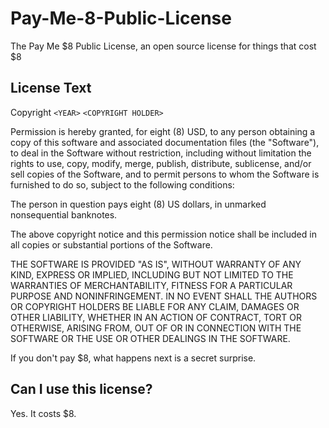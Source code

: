 # Pay-Me-8-Public-License
The Pay Me $8 Public License, an open source license for things that cost $8

## License Text

Copyright `<YEAR>` `<COPYRIGHT HOLDER>`

Permission is hereby granted, for eight (8) USD, to any person obtaining a copy of this software and associated documentation files (the "Software"), to deal in the Software without restriction, including without limitation the rights to use, copy, modify, merge, publish, distribute, sublicense, and/or sell copies of the Software, and to permit persons to whom the Software is furnished to do so, subject to the following conditions:

The person in question pays eight (8) US dollars, in unmarked nonsequential banknotes.

The above copyright notice and this permission notice shall be included in all copies or substantial portions of the Software.

THE SOFTWARE IS PROVIDED "AS IS", WITHOUT WARRANTY OF ANY KIND, EXPRESS OR IMPLIED, INCLUDING BUT NOT LIMITED TO THE WARRANTIES OF MERCHANTABILITY, FITNESS FOR A PARTICULAR PURPOSE AND NONINFRINGEMENT. IN NO EVENT SHALL THE AUTHORS OR COPYRIGHT HOLDERS BE LIABLE FOR ANY CLAIM, DAMAGES OR OTHER LIABILITY, WHETHER IN AN ACTION OF CONTRACT, TORT OR OTHERWISE, ARISING FROM, OUT OF OR IN CONNECTION WITH THE SOFTWARE OR THE USE OR OTHER DEALINGS IN THE SOFTWARE.

If you don't pay $8, what happens next is a secret surprise.

## Can I use this license?

Yes. It costs $8.
